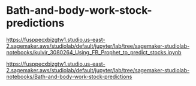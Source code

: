 # Bath-and-body-work-stock-predictions

https://fusppecxbizgtw1.studio.us-east-2.sagemaker.aws/studiolab/default/jupyter/lab/tree/sagemaker-studiolab-notebooks/kulvir_3080264_Using_FB_Prophet_to_predict_stocks.ipynb 

https://fusppecxbizgtw1.studio.us-east-2.sagemaker.aws/studiolab/default/jupyter/lab/tree/sagemaker-studiolab-notebooks/Bath-and-body-work-stock-predictions 
